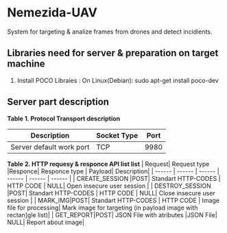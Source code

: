 # Nemezida-UAV
System for targeting &amp; analize frames from drones and detect incidients.


## Libraries need for server & preparation on target machine 
1. Install POCO Libraies : On Linux(Debian): sudo apt-get install poco-dev 

## Server part description 
**Table 1. Protocol Transport description**

| Description | Socket Type | Port |
| ------ | ------ | ------ |
| Server default work port  | TCP | 9980|


**Table 2. HTTP requesy & responce API list list**
| Request| Request type |Responce| Responce type | Payload| Description|
| ------ | ------ | ------ | ------ | ------ | ------ |
| CREATE_SESSION |POST| Standart HTTP-CODES | HTTP CODE | NULL| Open insecure user session |
| DESTROY_SESSION |POST| Standart HTTP-CODES | HTTP CODE | NULL| Close insecure user session |
| MARK_IMG|POST| Standart HTTP-CODES | HTTP CODE | Image file for processing| Mark image for targeting (in payload image with rectan]gle list)|
| GET_REPORT|POST| JSON File with atributes |JSON File| NULL| Report about image|
